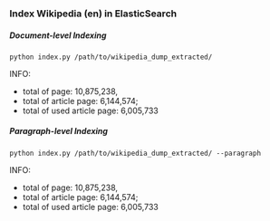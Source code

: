 ### Index Wikipedia (en) in ElasticSearch

##### Document-level Indexing
```shell script
python index.py /path/to/wikipedia_dump_extracted/
```
INFO: 
* total of page: 10,875,238, 
* total of article page: 6,144,574; 
* total of used article page: 6,005,733

##### Paragraph-level Indexing
```shell script
python index.py /path/to/wikipedia_dump_extracted/ --paragraph
```
INFO: 
* total of page: 10,875,238, 
* total of article page: 6,144,574; 
* total of used article page: 6,005,733
